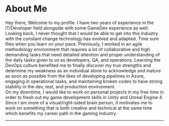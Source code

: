 # About Me
Hey there, Welcome to my profile. I have two years of experience in the IT/Developer field alongside with some GameDev experience as well. Looking back, I never thought that I would be able to get into this industry with the constant change technology has evolved and adapted. Time sure flies when you learn on your pace. Previously, I worked in an agile methodology environment that requires a lot of collaborative and high demanding tasks that need detailed attention and proper understanding of the daily tasks given to us as developers, QA, and operations. Learning the DevOps culture benefited me to finally discover my true strengths and determine my weakness as an individual alone to acknowledge and mature as soon as possible from the likes of developing pipelines in Azure, engaging in operational tasks, and maintaining broken codes to have strong stability in the dev, test, and production environment.  
On my downtime, I would like to work on personal projects in my free time in order to fresh out my game development skills in Unity and Unreal Engine 4. Since I am more of a visual/right-sided brain person, it motivates me to work on something that is both creative and technical at the same time which benefits my career path in the gaming industry.
****
